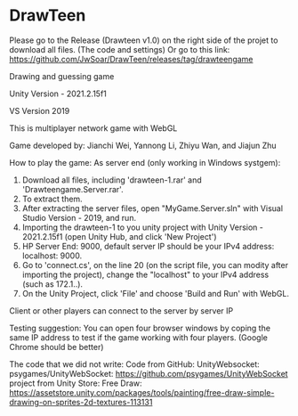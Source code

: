 # DrawTeen

Please go to the Release (Drawteen v1.0) on the right side of the projet to download all files. (The code and settings)
Or go to this link: https://github.com/JwSoar/DrawTeen/releases/tag/drawteengame

Drawing and guessing game

Unity Version - 2021.2.15f1

VS Version 2019

This is multiplayer network game with WebGL

Game developed by: Jianchi Wei, Yannong Li, Zhiyu Wan, and Jiajun Zhu

How to play the game:
  As server end (only working in Windows systgem):
  1. Download all files, including 'drawteen-1.rar' and 'Drawteengame.Server.rar'.
  2. To extract them.
  3. After extracting the server files, open "MyGame.Server.sln" with Visual Studio Version - 2019, and run.
  4. Importing the drawteen-1 to you unity project with Unity Version - 2021.2.15f1 (open Unity Hub, and click 'New Project')
  5. HP Server End: 9000, default server IP should be your IPv4 address: localhost: 9000.
  6. Go to 'connect.cs', on the line 20 (on the script file, you can modity after importing the project), change the "localhost" to your IPv4 address (such as 172.1..).
  7. On the Unity Project, click 'File' and choose 'Build and Run' with WebGL.
 
 Client or other players can connect to the server by server IP
 
Testing suggestion:
 You can open four browser windows by coping the same IP address to test if the game working with four players. (Google Chrome should be better)

The code that we did not write:
Code from GitHub:
UnityWebsocket: psygames/UnityWebSocket: https://github.com/psygames/UnityWebSocket
project from Unity Store:
Free Draw: https://assetstore.unity.com/packages/tools/painting/free-draw-simple-drawing-on-sprites-2d-textures-113131
